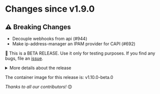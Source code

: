 <!-- markdownlint-disable no-inline-html line-length -->
# Changes since v1.9.0

## :warning: Breaking Changes

- Decouple webhooks from api (#944)
- Make ip-address-manager an IPAM provider for CAPI (#692)

:rotating_light: This is a BETA RELEASE. Use it only for testing purposes.
If you find any bugs, file an [issue](https://github.com/metal3-io/ip-address-manager/issues/new/).

<details>
<summary>More details about the release</summary>

## :bug: Bug Fixes

- bump golang to 1.23.6 (#887)
- bump golang to 1.23.5 (#869)
- Fix release-notes in Makefile (#786)

## :book: Documentation

- update OpenSSF CII Best Practices badge (#868)
- add adilGhaffarDev as reviewer (#809)

## :seedling: Others

- Bump CAPI to 1.10.0-beta.1 (#957)
- Bump kustomize to 5.6.0 and code-generator to 0.32.3 (#956)
- Bump the kubernetes apiserver and client-go to v0.32.3 (#946)
- update osv-scanner to v2.0.0 (#943)
- Bump sigs.k8s.io/controller-runtime from 0.20.3 to 0.20.4 (#952)
- Bump github.com/onsi/gomega from 1.36.2 to 1.36.3 (#949)
- Bump golangci-lint to v1.64.7 (#942)
- Bump golang.org/x/oauth2 from 0.27.0 to 0.28.0 in /hack/tools (#932)
- Bump the kubernetes group to v0.31.7 (#931)
- bump tj-actions/changed-files to v46.0.1 (#939)
- group all github action bumps into single PR (#934)
- Bump golang.org/x/net from 0.35.0 to 0.36.0 in /api (#926)
- Bump golang.org/x/net from 0.35.0 to 0.36.0 (#925)
- fix dependabot testing issues by re-adding "edited" (#923)
- Bump golang.org/x/net from 0.34.0 to 0.36.0 in /hack/tools (#924)
- Bump github.com/onsi/ginkgo/v2 from 2.22.2 (#918)
- bump golang to 1.23.7 (#913)
- Bump github/codeql-action from 3.28.8 to 3.28.10 (#908)
- Bump actions/cache from 4.2.0 to 4.2.2 (#907)
- pin osv-scanner image in verify-release.sh (#888)
- workflows: sync pull_request trigger types (#885)
- Bump github.com/spf13/pflag from 1.0.5 to 1.0.6 (#880)
- Bump softprops/action-gh-release from 2.2.0 to 2.2.1 (#875)
- Bump actions/setup-go from 5.2.0 to 5.3.0 (#876)
- Bump golangci/golangci-lint-action from 6.1.1 to 6.2.0 (#877)
- Introduce ReconcileError with Transient and Terminal Error type (#787)
- Bump the k8s.io/* deps to v0.31.5 (#857)
- bump kubeconform to v0.6.7 (#847)
- Add read permission to build job in release wf (#845)
- Add build container image as a job in release wf (#840)
- replace release-1.7 with 1.9 in dependabot config (#795)
- Fix container image build workflow (#789)

## :recycle: Superseded or Reverted

(#941)(#927)(#920)(#910)(#905)(#902)(#899)(#897)(#886)(#878)(#874)(#863)(#861)
(#852)(#848)(#841)(#837)(#836)(#830)(#829)(#823)(#821)(#817)(#806)(#802)(#801)
(#800)(#798)(#796)(#793)(#791)

</details>

The container image for this release is: v1.10.0-beta.0

_Thanks to all our contributors!_ 😊
